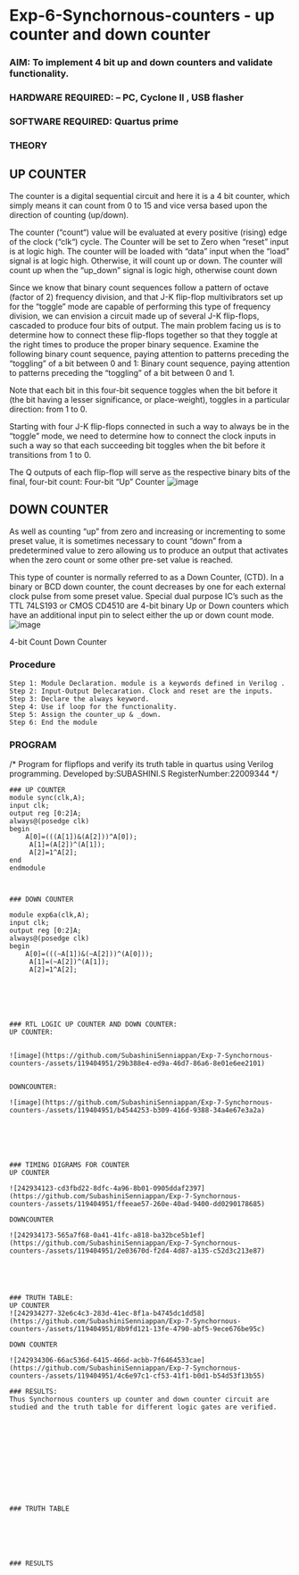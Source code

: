 # Exp-6-Synchornous-counters - up counter and down counter 
### AIM: To implement 4 bit up and down counters and validate  functionality.
### HARDWARE REQUIRED:  – PC, Cyclone II , USB flasher
### SOFTWARE REQUIRED:   Quartus prime
### THEORY 

## UP COUNTER 
The counter is a digital sequential circuit and here it is a 4 bit counter, which simply means it can count from 0 to 15 and vice versa based upon the direction of counting (up/down). 

The counter (“count“) value will be evaluated at every positive (rising) edge of the clock (“clk“) cycle.
The Counter will be set to Zero when “reset” input is at logic high.
The counter will be loaded with “data” input when the “load” signal is at logic high. Otherwise, it will count up or down.
The counter will count up when the “up_down” signal is logic high, otherwise count down

Since we know that binary count sequences follow a pattern of octave (factor of 2) frequency division, and that J-K flip-flop multivibrators set up for the “toggle” mode are capable of performing this type of frequency division, we can envision a circuit made up of several J-K flip-flops, cascaded to produce four bits of output.
The main problem facing us is to determine how to connect these flip-flops together so that they toggle at the right times to produce the proper binary sequence.
Examine the following binary count sequence, paying attention to patterns preceding the “toggling” of a bit between 0 and 1:
Binary count sequence, paying attention to patterns preceding the “toggling” of a bit between 0 and 1.

Note that each bit in this four-bit sequence toggles when the bit before it (the bit having a lesser significance, or place-weight), toggles in a particular direction: from 1 to 0.



 
 

Starting with four J-K flip-flops connected in such a way to always be in the “toggle” mode, we need to determine how to connect the clock inputs in such a way so that each succeeding bit toggles when the bit before it transitions from 1 to 0.

The Q outputs of each flip-flop will serve as the respective binary bits of the final, four-bit count:
Four-bit “Up” Counter
![image](https://github.com/SubashiniSenniappan/Exp-7-Synchornous-counters-/assets/119404951/0a16658e-46ae-4560-9589-c4c5c829fdab)



## DOWN COUNTER 

As well as counting “up” from zero and increasing or incrementing to some preset value, it is sometimes necessary to count “down” from a predetermined value to zero allowing us to produce an output that activates when the zero count or some other pre-set value is reached.

This type of counter is normally referred to as a Down Counter, (CTD). In a binary or BCD down counter, the count decreases by one for each external clock pulse from some preset value. Special dual purpose IC’s such as the TTL 74LS193 or CMOS CD4510 are 4-bit binary Up or Down counters which have an additional input pin to select either the up or down count mode.
![image](https://user-images.githubusercontent.com/36288975/169644844-1a14e123-7228-4ed8-81a9-eb937dff4ac8.png)


4-bit Count Down Counter
### Procedure
```
Step 1: Module Declaration. module is a keywords defined in Verilog . 
Step 2: Input-Output Delecaration. Clock and reset are the inputs. 
Step 3: Declare the always keyword. 
Step 4: Use if loop for the functionality.
Step 5: Assign the counter_up & _down.
Step 6: End the module
```




### PROGRAM 
/*
Program for flipflops  and verify its truth table in quartus using Verilog programming.
Developed by:SUBASHINI.S
RegisterNumber:22009344
*/
```
### UP COUNTER
module sync(clk,A);
input clk;
output reg [0:2]A;
always@(posedge clk)
begin
    A[0]=(((A[1])&(A[2]))^A[0]);
	 A[1]=(A[2])^(A[1]);
	 A[2]=1^A[2];
end 
endmodule



### DOWN COUNTER

module exp6a(clk,A);
input clk;
output reg [0:2]A;
always@(posedge clk)
begin
    A[0]=(((~A[1])&(~A[2]))^(A[0]));
	 A[1]=(~A[2])^(A[1]);
	 A[2]=1^A[2];






### RTL LOGIC UP COUNTER AND DOWN COUNTER:
UP COUNTER:


![image](https://github.com/SubashiniSenniappan/Exp-7-Synchornous-counters-/assets/119404951/29b388e4-ed9a-46d7-86a6-8e01e6ee2101)


DOWNCOUNTER:

![image](https://github.com/SubashiniSenniappan/Exp-7-Synchornous-counters-/assets/119404951/b4544253-b309-416d-9388-34a4e67e3a2a)






### TIMING DIGRAMS FOR COUNTER  
UP COUNTER

![242934123-cd3fbd22-8dfc-4a96-8b01-0905ddaf2397](https://github.com/SubashiniSenniappan/Exp-7-Synchornous-counters-/assets/119404951/ffeeae57-260e-40ad-9400-dd0290178685)

DOWNCOUNTER

![242934173-565a7f68-0a41-41fc-a818-ba32bce5b1ef](https://github.com/SubashiniSenniappan/Exp-7-Synchornous-counters-/assets/119404951/2e03670d-f2d4-4d87-a135-c52d3c213e87)





### TRUTH TABLE:
UP COUNTER
![242934277-32e6c4c3-283d-41ec-8f1a-b4745dc1dd58](https://github.com/SubashiniSenniappan/Exp-7-Synchornous-counters-/assets/119404951/8b9fd121-13fe-4790-abf5-9ece676be95c)

DOWN COUNTER

![242934306-66ac536d-6415-466d-acbb-7f6464533cae](https://github.com/SubashiniSenniappan/Exp-7-Synchornous-counters-/assets/119404951/4c6e97c1-cf53-41f1-b0d1-b54d53f13b55)

### RESULTS:
Thus Synchornous counters up counter and down counter circuit are studied and the truth table for different logic gates are verified.












### TRUTH TABLE 






### RESULTS 
